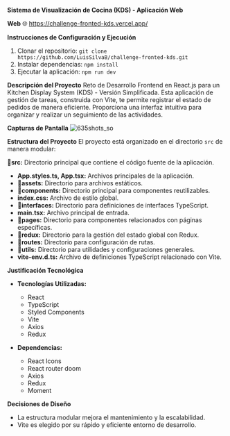 **Sistema de Visualización de Cocina (KDS) - Aplicación Web**

**Web** 🌐 https://challenge-fronted-kds.vercel.app/

**Instrucciones de Configuración y Ejecución**

1. Clonar el repositorio: `git clone https://github.com/LuisSilvaB/challenge-fronted-kds.git`
2. Instalar dependencias: `npm install`
3. Ejecutar la aplicación: `npm run dev`

**Descripción del Proyecto** Reto de Desarrollo Frontend en React.js para un Kitchen Display System (KDS) - Versión Simplificada. Esta aplicación de gestión de tareas, construida con Vite, te permite registrar el estado de pedidos de manera eficiente. Proporciona una interfaz intuitiva para organizar y realizar un seguimiento de las actividades.

**Capturas de Pantalla**
  ![635shots_so](https://github.com/LuisSilvaB/challenge-fronted-kds/assets/104279834/34fdc46b-8d5c-45a7-8605-319b826d0c39)
  
**Estructura del Proyecto** El proyecto está organizado en el directorio `src` de manera modular:

**📁src:** Directorio principal que contiene el código fuente de la aplicación.

- **App.styles.ts, App.tsx:** Archivos principales de la aplicación.
- **📁assets:** Directorio para archivos estáticos.
- **📁components:** Directorio principal para componentes reutilizables.
- **index.css:** Archivo de estilo global.
- **📁interfaces:** Directorio para definiciones de interfaces TypeScript.
- **main.tsx:** Archivo principal de entrada.
- **📁pages:** Directorio para componentes relacionados con páginas específicas.
- **📁redux:** Directorio para la gestión del estado global con Redux.
- **📁routes:** Directorio para configuración de rutas.
- **📁utils:** Directorio para utilidades y configuraciones generales.
- **vite-env.d.ts:** Archivo de definiciones TypeScript relacionado con Vite.

**Justificación Tecnológica**

- **Tecnologías Utilizadas:**
    
    - React
    - TypeScript
    - Styled Components
    - Vite
    - Axios
    - Redux
- **Dependencias:**
    - React Icons
    - React router doom
    - Axios
    - Redux
    - Moment


**Decisiones de Diseño**

- La estructura modular mejora el mantenimiento y la escalabilidad.
- Vite es elegido por su rápido y eficiente entorno de desarrollo.
